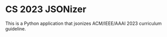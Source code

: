 # CS 2023 JSONizer

This is a Python application that jsonizes ACM/IEEE/AAAI 2023 curriculum guideline.